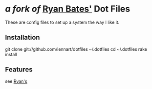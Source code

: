 _a fork of_ [Ryan Bates'](http://github.com/ryanb) Dot Files
=================================
These are config files to set up a system the way I like it.

Installation
------------

  git clone git://github.com/lennart/dotfiles ~/.dotfiles
  cd ~/.dotfiles
  rake install

Features
--------

see [Ryan's](http://github.com/ryanb/dotfiles/README.md) 
